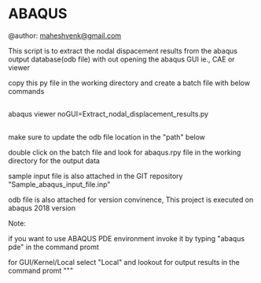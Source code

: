# ABAQUS
@author: maheshvenk@gmail.com

This script is to extract the nodal dispacement results from the abaqus output database(odb file)
with out opening the abaqus GUI ie., CAE or viewer

copy this py file in the working directory 
and 
create a batch file with below commands
##
abaqus viewer noGUI=Extract_nodal_displacement_results.py
##

make sure to update the odb file location in the "path" below

double click on the batch file and look for abaqus.rpy file in the working directory for the output data

sample input file is also attached in the GIT repository 
"Sample_abaqus_input_file.inp"

odb file is also attached for version convinence, This project is executed on abaqus 2018 version 

Note:

if you want to use ABAQUS PDE environment
invoke it by typing "abaqus pde" in the command promt

for GUI/Kernel/Local 
select "Local" and lookout for output results in the command promt
"""
